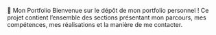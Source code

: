 💼 Mon Portfolio
Bienvenue sur le dépôt de mon portfolio personnel ! Ce projet contient l’ensemble des sections présentant mon parcours, mes compétences, mes réalisations et la manière de me contacter.
